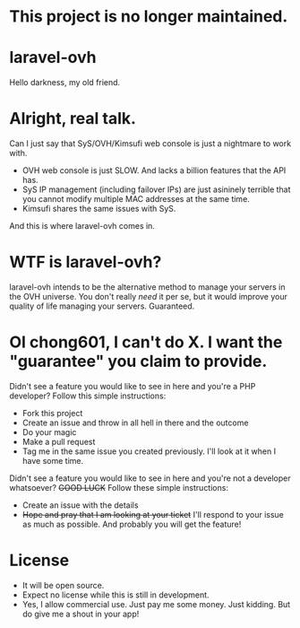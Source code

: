 # This project is no longer maintained.

# laravel-ovh
Hello darkness, my old friend.

# Alright, real talk.
Can I just say that SyS/OVH/Kimsufi web console is just a nightmare to work with.
- OVH web console is just SLOW. And lacks a billion features that the API has.
- SyS IP management (including failover IPs) are just asininely terrible that you cannot modify
  multiple MAC addresses at the same time.
- Kimsufi shares the same issues with SyS.

And this is where laravel-ovh comes in.

# WTF is laravel-ovh?
laravel-ovh intends to be the alternative method to manage your servers in the OVH universe. You don't really _need_ it per se, but it would improve your quality of life managing your servers. Guaranteed.

# OI chong601, I can't do X. I want the "guarantee" you claim to provide.
Didn't see a feature you would like to see in here and you're a PHP developer? Follow this simple instructions: 
- Fork this project
- Create an issue and throw in all hell in there and the outcome
- Do your magic
- Make a pull request
- Tag me in the same issue you created previously. I'll look at it when I have some time.

Didn't see a feature you would like to see in here and you're not a developer whatsoever? ~~GOOD LUCK~~ Follow these simple instructions:
- Create an issue with the details
- ~~Hope and pray that I am looking at your ticket~~ I'll respond to your issue as much as possible. And probably you will get the feature!

# License
- It will be open source.
- Expect no license while this is still in development.
- Yes, I allow commercial use. Just pay me some money. Just kidding. But do give me a shout in your app!
